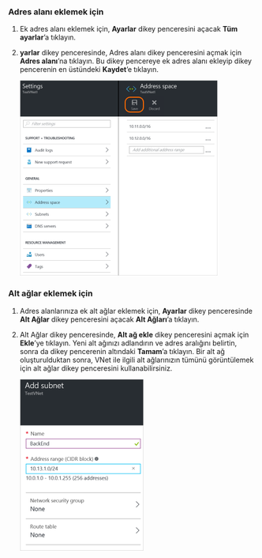 ### Adres alanı eklemek için
1. Ek adres alanı eklemek için, **Ayarlar** dikey penceresini açacak **Tüm ayarlar**’a tıklayın. 
2. **yarlar** dikey penceresinde, Adres alanı dikey penceresini açmak için **Adres alanı**’na tıklayın. Bu dikey pencereye ek adres alanı ekleyip dikey pencerenin en üstündeki **Kaydet**’e tıklayın.
   
    ![Adres alanı ekleme](./media/vpn-gateway-additional-address-space-include/address400.png)

### Alt ağlar eklemek için
1. Adres alanlarınıza ek alt ağlar eklemek için, **Ayarlar** dikey penceresinde **Alt Ağlar** dikey penceresini açacak **Alt Ağları**’a tıklayın. 
2. Alt Ağlar dikey penceresinde, **Alt ağ ekle** dikey penceresini açmak için **Ekle**’ye tıklayın. Yeni alt ağınızı adlandırın ve adres aralığını belirtin, sonra da dikey pencerenin altındaki **Tamam**’a tıklayın. Bir alt ağ oluşturulduktan sonra, VNet ile ilgili alt ağlarınızın tümünü görüntülemek için alt ağlar dikey penceresini kullanabilirsiniz.

    ![Alt ağ ayarları](./media/vpn-gateway-additional-address-space-include/addsubnet250.png)       


<!--HONumber=Sep16_HO3-->


